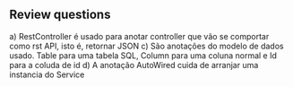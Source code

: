 
## Review questions

a) RestController é usado para anotar controller que vão se comportar como rst API, isto é, retornar JSON
c) São anotações do modelo de dados usado. Table para uma tabela SQL, Column para uma coluna normal e Id para a coluda de id 
d) A anotação AutoWired cuida de arranjar uma instancia do Service
